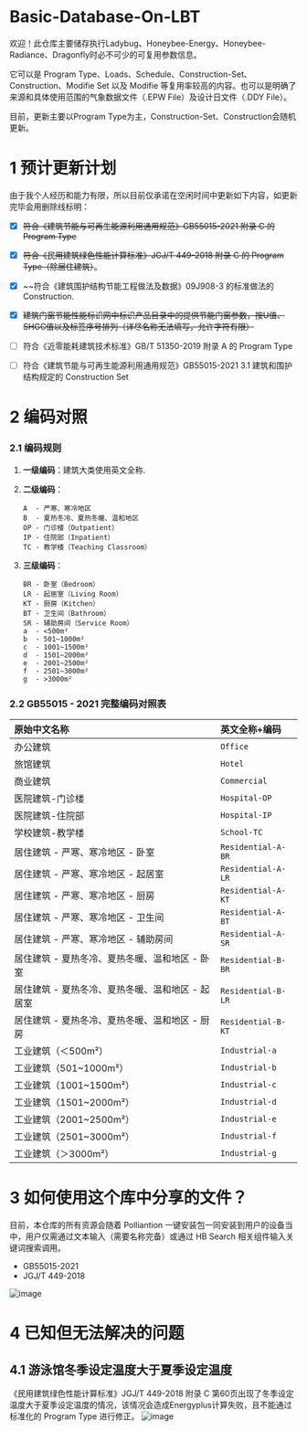 # Basic-Database-On-LBT
欢迎！此仓库主要储存执行Ladybug、Honeybee-Energy、Honeybee-Radiance、Dragonfly时必不可少的可复用参数信息。  

它可以是 Program Type、Loads、Schedule、Construction-Set、Construction、Modifie Set 以及 Modifie 等复用率较高的内容。也可以是明确了来源和具体使用范围的气象数据文件（.EPW File）及设计日文件（.DDY File）。

目前，更新主要以Program Type为主，Construction-Set、Construction会随机更新。

# 1  预计更新计划

由于我个人经历和能力有限，所以目前仅承诺在空闲时间中更新如下内容，如更新完毕会用删除线标明：

- [x] ~~符合《建筑节能与可再生能源利用通用规范》GB55015-2021 附录 C 的 Program Type~~
- [x] ~~符合《民用建筑绿色性能计算标准》JGJ/T 449-2018 附录 C 的 Program Type（除居住建筑）~~。
- [x] ~~符合《建筑围护结构节能工程做法及数据》09J908-3 的标准做法的 Construction.
- [x] ~~建筑门窗节能性能标识网中标识产品目录中的提供节能门窗参数，按U值、SHGC值以及标签序号排列（详尽名称无法填写，允许字符有限）~~
- [ ] 符合《近零能耗建筑技术标准》GB/T 51350-2019 附录 A 的 Program Type

- [ ] 符合《建筑节能与可再生能源利用通用规范》GB55015-2021 3.1 建筑和围护结构规定的 Construction Set

# 2  编码对照

###  2.1  编码规则

1. **一级编码**：建筑大类使用英文全称.

2. **二级编码**：

   ```
   A  - 严寒、寒冷地区  
   B  - 夏热冬冷、夏热冬暖、温和地区  
   OP - 门诊楼（Outpatient）  
   IP - 住院部（Inpatient）  
   TC - 教学楼（Teaching Classroom）
   ```

   

3. **三级编码**：

   ```
   BR - 卧室（Bedroom）  
   LR - 起居室（Living Room）  
   KT - 厨房（Kitchen）  
   BT - 卫生间（Bathroom）  
   SR - 辅助房间（Service Room）  
   a  - <500m²  
   b  - 501~1000m²  
   c  - 1001~1500m²  
   d  - 1501~2000m²  
   e  - 2001~2500m²  
   f  - 2501~3000m²  
   g  - >3000m²
   ```

   

### 2.2  GB55015 - 2021 完整编码对照表

| 原始中文名称                                     | 英文全称+编码      |
| :----------------------------------------------- | :----------------- |
| 办公建筑                                         | `Office`           |
| 旅馆建筑                                         | `Hotel`            |
| 商业建筑                                         | `Commercial`       |
| 医院建筑-门诊楼                                  | `Hospital-OP`      |
| 医院建筑-住院部                                  | `Hospital-IP`      |
| 学校建筑-教学楼                                  | `School-TC`        |
| 居住建筑 - 严寒、寒冷地区 - 卧室                 | `Residential-A-BR` |
| 居住建筑 - 严寒、寒冷地区 - 起居室               | `Residential-A-LR` |
| 居住建筑 - 严寒、寒冷地区 - 厨房                 | `Residential-A-KT` |
| 居住建筑 - 严寒、寒冷地区 - 卫生间               | `Residential-A-BT` |
| 居住建筑 - 严寒、寒冷地区 - 辅助房间             | `Residential-A-SR` |
| 居住建筑 - 夏热冬冷、夏热冬暖、温和地区 - 卧室   | `Residential-B-BR` |
| 居住建筑 - 夏热冬冷、夏热冬暖、温和地区 - 起居室 | `Residential-B-LR` |
| 居住建筑 - 夏热冬冷、夏热冬暖、温和地区 - 厨房   | `Residential-B-KT` |
| 工业建筑（＜500m²）                              | `Industrial-a`     |
| 工业建筑（501~1000m²）                           | `Industrial-b`     |
| 工业建筑（1001~1500m²）                          | `Industrial-c`     |
| 工业建筑（1501~2000m²）                          | `Industrial-d`     |
| 工业建筑（2001~2500m²）                          | `Industrial-e`     |
| 工业建筑（2501~3000m²）                          | `Industrial-f`     |
| 工业建筑（＞3000m²）                             | `Industrial-g`     |



# 3  如何使用这个库中分享的文件？

目前，本仓库的所有资源会随着 Polliantion 一键安装包一同安装到用户的设备当中，用户仅需通过文本输入（需要名称完备）或通过 HB Search 相关组件输入关键词搜索调用。

- GB55015-2021
- JGJ/T 449-2018

![image](https://github.com/GudaoStudio/Basic-Database-On-LBT/assets/51848364/7078bd8e-d510-4358-a0a8-750e723ed97a)

# 4 已知但无法解决的问题

## 4.1  游泳馆冬季设定温度大于夏季设定温度
《民用建筑绿色性能计算标准》JGJ/T 449-2018 附录 C 第60页出现了冬季设定温度大于夏季设定温度的情况，该情况会造成Energyplus计算失败，且不能通过标准化的 Program Type 进行修正。
![image](https://github.com/GudaoStudio/Basic-Database-On-LBT/assets/51848364/41f6cb7f-9158-4edf-a9a1-337728e95182)
